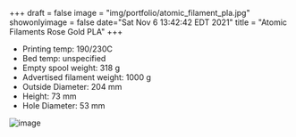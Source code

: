 +++
draft = false
image = "img/portfolio/atomic_filament_pla.jpg"
showonlyimage = false
date="Sat Nov  6 13:42:42 EDT 2021"
title = "Atomic Filaments Rose Gold PLA"
+++

* Printing temp: 190/230C
* Bed temp: unspecified
* Empty spool weight: 318 g
* Advertised filament weight: 1000 g
* Outside Diameter: 204 mm
* Height: 73 mm
* Hole Diameter: 53 mm
<!--more-->

![image](/img/portfolio/atomic_filament_pla.jpg)


